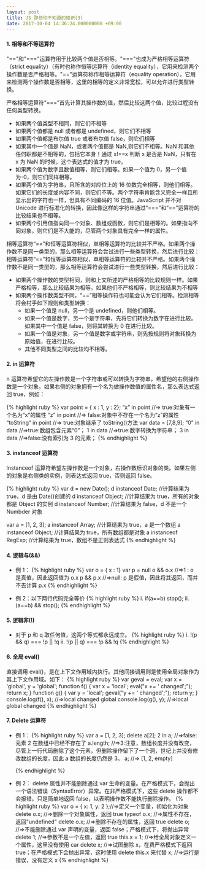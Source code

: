 ```yaml
---
layout: post
title: JS 那些你不知道的知识(3)
date: 2017-10-04 14:36:24.000000000 +09:00
---
```


#### 1. 相等和不等运算符

"=="和"==="运算符用于比较两个值是否相等。"==="也成为严格相等运算符（strict equality）（有时也称作恒等运算符（identity equality），它用来检测两个操作数是否严格相等。"=="运算符称作相等运算符（equality operation），它用来检测两个操作数是否相等，这里的相等的定义非常宽松，可以允许进行类型转换。

严格相等运算符“===”首先计算其操作数的值，然后比较这两个值，比较过程没有任何类型转换。

- 如果两个值类型不相同，则它们不相等
- 如果两个值都是 null 或者都是 undefined，则它们不相等
- 如果两个值都是布尔值 true 或者布尔值 false，则它们相等
- 如果其中一个值是 NaN，或者两个值都是 NaN,则它们不相等。NaN 和其他任何职都是不相等的，包括它本身！通过 x!==x 判断 x 是否是 NaN，只有在 x 为 NaN 的时候，这个表达式的值才为 true。
- 如果两个值为数字且数值相等，则它们相等。如果一个值为 0，另一个值为-0，则它们同样相等。
- 如果两个值为字符串，且所含的对应位上的 16 位数完全相等，则他们相等。如果它们的长度或内容不同，则它们不等。两个字符串肯能含义完全一样且所显示出的字符也一样，但具有不同编码的 16 位值。JavaScript 并不对 Unicode 进行标准化的转换，因此像这样的字符串通过“===”和“==”运算符的比较结果也不相等。
- 如果两个引用值指向同一个对象、数组或函数，则它们是相等的。如果指向不同对象，则它们是不大能的，尽管两个对象具有完全一样的属性。

相等运算符“==”和恒等运算符相似，单相等运算符的比较并不严格。如果两个操作数不是同一类型的，那么相等运算符会尝试进行一些类型转换，然后进行比较：
相等运算符“==”和恒等运算符相似，单相等运算符的比较并不严格。如果两个操作数不是同一类型的，那么相等运算符会尝试进行一些类型转换，然后进行比较：

- 如果两个操作数的类型相同，则和上文所述的严格相等的比较规则一样。如果严格相等，那么比较结果为相等。如果他们不严格相等，则比较结果为不相等
- 如果两个操作数类型不同，“==”相等操作符也可能会认为它们相等。检测相等将会村手如下规则和类型转换：
  - 如果一个值是 null，另一个是 undefined，则他们相等。
  - 如果一个值是数字，另一个是字符串，先将它们转换为数字在进行比较。如果其中一个值是 false，则将其转换为 0 在进行比较。
  - 如果一个值是对象，另一个值是数字或字符串，则先按规则将对象转换为原始值，在进行比较。
  - 其他不同类型之间的比较均不相等。

#### 2. in 运算符

n 运算符希望它的左操作数是一个字符串或可以转换为字符串，希望他的右侧操作数是一个对象。如果右侧的对象拥有一个名为做操作数值的属性名，那么表达式返回 true，例如：

{% highlight ruby %}
var point = { x : 1, y : 2};
“x” in point //=> true:对象有一个名为“x”的属性
“z” in point //=> false:对象中不存在一个名为“z”的属性
“toString” in point //=> true:对象继承了 toString()方法
var data = [7,8,9];
“0” in data //=>true:数组包含元素“0”；
1 in data //=>true:数字转换为字符串；
3 in data //=>false:没有索引为 3 的元素；
{% endhighlight %}

#### 3. instanceof 运算符

Instanceof 运算符希望左操作数是一个对象，右操作数标识对象的类。如果左侧的对象是右侧类的实例，则表达式返回 true，否则返回 false。

{% highlight ruby %}
var d = new Date();
d instanceof Date; //计算结果为 true，d 是由 Date()创建的
d instanceof Object; //计算结果为 true，所有的对象都是 Object 的实例
d instanceof Number; //计算结果为 false，d 不是一个 Numbder 对象

var a = [1, 2, 3];
a instanceof Array; //计算结果为 true，a 是一个数组
a instanceof Object; //计算结果为 true，所有数组都是对象
a instanceof RegExp; //计算结果为 true，数组不是正则表达式
{% endhighlight %}

#### 4. 逻辑与(&&)

- 例 1：
  {% highlight ruby %}
  var o = { x : 1}
  var p = null
  o && o.x //=>1 : o 是真值，因此返回值为 o.x
  p && p.x //=>null: p 是假值，因此将其返回，而并不去计算 p.x
  {% endhighlight %}

- 例 2：以下两行代码完全等价
  {% highlight ruby %}
  i. if(a==b) stop();
  ii. (a==b) && stop();
  {% endhighlight %}

#### 5. 逻辑非(!)

- 对于 p 和 q 取任何值，这两个等式都永远成立。
  {% highlight ruby %}
  i. !(p && q) === !p || !q
  ii. !(p || q) === !p && !q
  {% endhighlight %}

#### 6. 全局 eval()

直接调用 eval()，是在上下文作用域内执行。其他间接调用则是使用全局对象作为其上下文作用域。如下：
{% highlight ruby %}
var geval = eval;
var x = 'global',
y = 'global';
function f() {
var x = 'local';
eval("x += ' changed';");
return x;
}
function g() {
var y = 'local';
geval("y += ' changed';");
return y;
}
console.log(f(), x); //=>local changed global
console.log(g(), y); //=>local global changed
{% endhighlight %}

#### 7. Delete 运算符

- 例 1：
  {% highlight ruby %}
  var a = [1, 2, 3];
  delete a[2];
  2 in a; //=>false: 元素 2 在数组中已经不存在了
  a.length; //=>3:注意，数组长度并没有改变，尽管上一行代码删除了这个元素，但删除操作留下了一个洞，世纪上并没有修改数组的长度，因此 a 数组的长度仍然是 3。
  a; //=> [1, 2, empty]

  {% endhighlight %}

- 例 2： delete 属性并不能删除通过 var 生命的变量。在严格模式下，会抛出一个语法错误（SyntaxError）异常。在非严格模式下，这些 delete 操作都不会报错，只是简单地返回 false，以表明操作数不能执行删除操作。
  {% highlight ruby %}
  var o = { x: 1, y: 2 };//=>定义一个变量，初始化为对象
  delete o.x; //=>删除一个对象属性，返回 true
  typeof o.x; //=>属性不存在，返回"undefined"
  delete o.x; //=>删除不存在的属性，返回 true
  delete o; //=>不能删除通过 var 声明的变量，返回 false；严格模式下，将抛出异常
  delete 1; //=>参数不是一个左值，返回 true
  this.x = 1; //=>给全局对象定义一个属性，这里没有使用 car
  delete x; //=>试图删除 x，在费严格模式下返回 true；在严格模式下会抛出异常，这时使用 delete this.x 来代替
  x; //=>运行是错误，没有定义 x
  {% endhighlight %}
